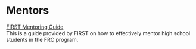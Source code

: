 # Mentors

[FIRST Mentoring Guide](http://www.firstinspires.org/sites/default/files/uploads/resource_library/frc/game-and-season-info/2015-frc-mentoring-guide.pdf)  
This is a guide provided by FIRST on how to effectively mentor high school students in the FRC program.
